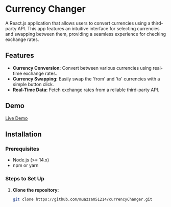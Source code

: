 # Currency Changer

A React.js application that allows users to convert currencies using a third-party API. This app features an intuitive interface for selecting currencies and swapping between them, providing a seamless experience for checking exchange rates.

## Features

- **Currency Conversion:** Convert between various currencies using real-time exchange rates.
- **Currency Swapping:** Easily swap the 'from' and 'to' currencies with a simple button click.
- **Real-Time Data:** Fetch exchange rates from a reliable third-party API.

## Demo

[Live Demo](https://github.com/muazzam51214/currencyChanger.git)

## Installation

### Prerequisites

- Node.js (>= 14.x)
- npm or yarn

### Steps to Set Up

1. **Clone the repository:**

   ```bash
   git clone https://github.com/muazzam51214/currencyChanger.git